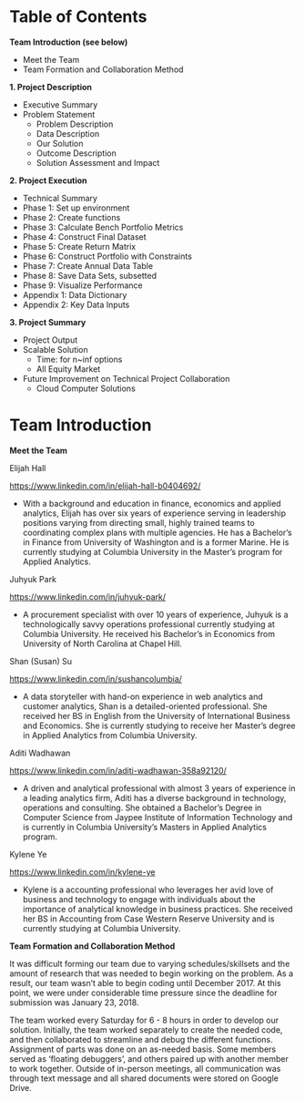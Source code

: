 
# Table of Contents

**Team Introduction (see below)** 
* Meet the Team
* Team Formation and Collaboration Method

**1. Project Description** 
* Executive Summary 
* Problem Statement 
  + Problem Description 
  + Data Description
  + Our Solution 
  + Outcome Description 
  + Solution Assessment and Impact 

**2. Project Execution** 
* Technical Summary 
* Phase 1: Set up environment 
* Phase 2: Create functions 
* Phase 3: Calculate Bench Portfolio Metrics
* Phase 4: Construct Final Dataset 
* Phase 5: Create Return Matrix 
* Phase 6: Construct Portfolio with Constraints 
* Phase 7: Create Annual Data Table 
* Phase 8: Save Data Sets, subsetted 
* Phase 9: Visualize Performance 
* Appendix 1: Data Dictionary 
* Appendix 2: Key Data Inputs

**3. Project Summary** 
* Project Output
* Scalable Solution
  + Time: for n~inf options
  + All Equity Market   
* Future Improvement on Technical Project Collaboration
  + Cloud Computer Solutions  

# Team Introduction
**Meet the Team**

Elijah Hall

https://www.linkedin.com/in/elijah-hall-b0404692/

* With a background and education in finance, economics and applied analytics, Elijah has over six years of experience serving in leadership positions varying from directing small, highly trained teams to coordinating complex plans with multiple agencies. He has a Bachelor’s in Finance from University of Washington and is a former Marine. He is currently studying at Columbia University in the Master’s program for Applied Analytics.

Juhyuk Park

https://www.linkedin.com/in/juhyuk-park/

* A procurement specialist with over 10 years of experience, Juhyuk is a technologically savvy operations professional currently studying at Columbia University. He received his Bachelor’s in Economics from University of North Carolina at Chapel Hill. 

Shan (Susan) Su

https://www.linkedin.com/in/sushancolumbia/

* A data storyteller with hand-on experience in web analytics and customer analytics, Shan is a detailed-oriented professional. She received her BS in English from the University of International Business and Economics. She is currently studying to receive her Master’s degree in Applied Analytics from Columbia University. 

Aditi Wadhawan

https://www.linkedin.com/in/aditi-wadhawan-358a92120/

* A driven and analytical professional with almost 3 years of experience in a leading analytics firm,  Aditi has a diverse background in technology, operations and consulting. She obtained a Bachelor’s Degree in Computer Science from Jaypee Institute of Information Technology and is currently in Columbia University’s Masters in Applied Analytics program. 

Kylene Ye

https://www.linkedin.com/in/kylene-ye

* Kylene is a accounting professional who leverages her avid love of business and technology to engage with individuals about the importance of analytical knowledge in business practices. She received her BS in Accounting from Case Western Reserve University and is currently studying at Columbia University. 



**Team Formation and Collaboration Method**

It was difficult forming our team due to varying schedules/skillsets and the amount of research that was needed to begin working on the problem. As a result, our team wasn’t able to begin coding until December 2017. At this point, we were under considerable time pressure since the deadline for submission was January 23, 2018. 

The team worked every Saturday for 6 - 8 hours in order to develop our solution. Initially, the team worked separately to create the needed code, and then collaborated to streamline and debug the different functions. Assignment of parts was done on an as-needed basis. Some members served as ‘floating debuggers’, and others paired up with another member to work together. Outside of in-person meetings, all communication was through text message and all shared documents were stored on Google Drive. 


